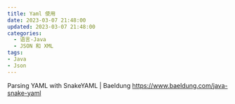 ```yaml
---
title: Yaml 使用
date: 2023-03-07 21:48:00
updated: 2023-03-07 21:48:00
categories:
  - 语言-Java
  - JSON 和 XML
tags:
- Java
- Json
---
```


Parsing YAML with SnakeYAML | Baeldung
<https://www.baeldung.com/java-snake-yaml>
